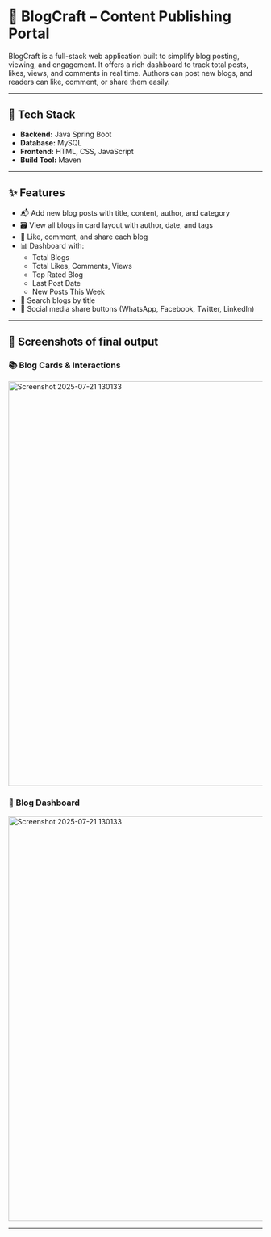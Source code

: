 # 📝 BlogCraft – Content Publishing Portal

BlogCraft is a full-stack web application built to simplify blog posting, viewing, and engagement. It offers a rich dashboard to track total posts, likes, views, and comments in real time. Authors can post new blogs, and readers can like, comment, or share them easily.

---

## 🔧 Tech Stack

- **Backend:** Java Spring Boot
- **Database:** MySQL
- **Frontend:** HTML, CSS, JavaScript
- **Build Tool:** Maven

---

## ✨ Features

- 📬 Add new blog posts with title, content, author, and category
- 🗃 View all blogs in card layout with author, date, and tags
- 💬 Like, comment, and share each blog
- 📊 Dashboard with:
  - Total Blogs
  - Total Likes, Comments, Views
  - Top Rated Blog
  - Last Post Date
  - New Posts This Week
- 🔎 Search blogs by title
- 🔗 Social media share buttons (WhatsApp, Facebook, Twitter, LinkedIn)

---

## 📸 Screenshots of final output

 ### 📚 Blog Cards & Interactions
<img width="1853" height="802" alt="Screenshot 2025-07-21 130133" src="https://github.com/user-attachments/assets/4c84e015-3bae-4f48-a187-9a57d7741a7c" />


### 🧾 Blog Dashboard
<img width="1853" height="802" alt="Screenshot 2025-07-21 130133" src="https://github.com/user-attachments/assets/51e91448-0d5f-4e84-bda7-3fa41ab6d261" />


---


